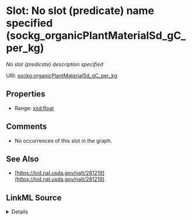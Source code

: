

# Slot: No slot (predicate) name specified (sockg_organicPlantMaterialSd_gC_per_kg)


_No slot (predicate) description specified_







URI: [sockg:organicPlantMaterialSd_gC_per_kg](https://idir.uta.edu/sockg-ontology/docs/organicPlantMaterialSd_gC_per_kg)



<!-- no inheritance hierarchy -->








## Properties

* Range: [xsd:float](http://www.w3.org/2001/XMLSchema#float)





## Comments

* No occurrences of this slot in the graph.

## See Also

* [https://lod.nal.usda.gov/nalt/281219](https://lod.nal.usda.gov/nalt/281219)



## LinkML Source

<details>

```yaml
name: sockg_organicPlantMaterialSd_gC_per_kg
description: No slot (predicate) description specified
title: No slot (predicate) name specified
comments:
- No occurrences of this slot in the graph.
from_schema: soc-kg
see_also:
- https://lod.nal.usda.gov/nalt/281219
rank: 1000
domain: sockg_SoilBiologicalSample
slot_uri: sockg:organicPlantMaterialSd_gC_per_kg
alias: sockg_organicPlantMaterialSd_gC_per_kg
range: float

```
</details>